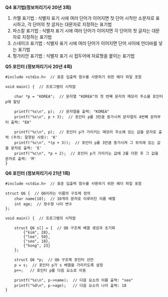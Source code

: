 **Q4 표기법(정보처리기사 20년 3회)**
1. 카멜 표기법 : 식별자 표기 시에 여러 단어가 이어지면 첫 단어 시작만 소문자로 표시하고, 각 단어의 첫 글자는 대문자로 지정하는 표기법
2. 파스칼 표기법 : 식별자 표기 시에 여러 단어가 이어지면 각 단어의 첫 글자는 대문자로 지정하는 표기법
3. 스네이크 표기법 : 식별자 표기 시에 여러 단어가 이어지면 단어 사이에 언더바를 넣는 표기법
4. 헝가리안 표기법 : 식별자 표기 시 접두어에 자료형을 붙이는 표기법

**Q5 포인터 (정보처리기사 20년 4회)**
````
#include <stdio.h>  // 표준 입출력 함수를 사용하기 위한 헤더 파일 포함

void main() {  // 프로그램의 시작점

    char *p = "KOREA";  // 문자열 "KOREA"의 첫 번째 문자의 메모리 주소를 포인터 p에 할당

    printf("%s\n", p);  // 문자열을 출력: "KOREA"
    printf("%s\n", p + 3);  // 포인터 p를 3만큼 증가시켜 문자열의 4번째 문자부터 출력: "EA"

    printf("%c\n", p);  // 포인터 p가 가리키는 메모리 주소에 있는 값을 문자로 출력 (주의: 잘못된 사용): 'K'
    printf("%c\n", *(p + 3));  // 포인터 p를 3만큼 증가시켜 그 위치에 있는 값을 문자로 출력: 'E'
    printf("%c\n", *p + 2);  // 포인터 p가 가리키는 값에 2를 더한 후 그 값을 문자로 출력: 'M'
}

````
**Q6 포인터 (정보처리기사 21년 1회)**
````
#include <stdio.h>  // 표준 입출력 함수를 사용하기 위한 헤더 파일 포함

struct Q6 {  // Q6이라는 이름의 구조체 정의
    char name[10];  // 10개의 문자로 이루어진 이름 배열
    int age;  // 정수형 나이 변수
};

void main() {  // 프로그램의 시작점

    struct Q6 s[] = {  // Q6 구조체 배열 생성과 초기화
        {"kim", 28},
        {"lee", 50},
        {"seo", 18},
        {"hong", 23}
    };

    struct Q6 *p;  // Q6 구조체 포인터 선언
    p = s;  // 포인터 p가 s 배열을 가리키도록 설정
    p++;   // 포인터 p를 다음 요소로 이동

    printf("%s\n", p->name);  // 다음 요소의 이름 출력: "seo"
    printf("%d\n", p->age);   // 다음 요소의 나이 출력: 18
}

````
